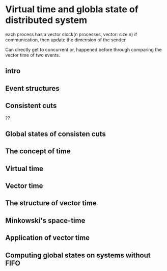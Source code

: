 # Virtual time and globla state of distributed system 
each process has a vector clock(n processes, vector: size n)
if communication, then update the dimension of the sender.

Can directly get to concurrent or, happened before through comparing the vector time of two events.

## intro

## Event structures 

## Consistent cuts
??

## Global states of consisten cuts

## The concept of time

## Virtual time 

## Vector time

## The structure of vector time 

## Minkowski's space-time 

## Application of vector time

## Computing global states on systems without FIFO

##  